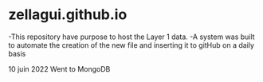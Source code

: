 # zellagui.github.io
-This repository have purpose to host the Layer 1 data.
-A system was built to automate the creation of the new file and inserting it to gitHub on a daily basis


10 juin 2022 
Went to MongoDB 
